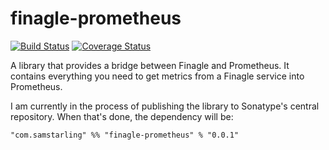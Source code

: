 # finagle-prometheus

[![Build Status](https://travis-ci.org/samstarling/finagle-prometheus.svg?branch=master)](https://travis-ci.org/samstarling/finagle-prometheus) [![Coverage Status](https://coveralls.io/repos/github/samstarling/finagle-prometheus/badge.svg?branch=master)](https://coveralls.io/github/samstarling/finagle-prometheus?branch=master)

A library that provides a bridge between Finagle and Prometheus. It contains everything you need to get metrics from a Finagle service into Prometheus.

I am currently in the process of publishing the library to Sonatype's central repository. When that's done, the dependency will be:

```
"com.samstarling" %% "finagle-prometheus" % "0.0.1"
```
